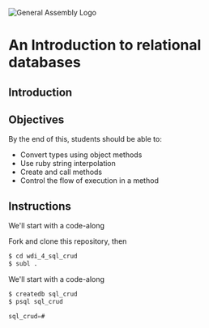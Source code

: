 ![General Assembly Logo](http://i.imgur.com/ke8USTq.png)

# An Introduction to relational databases

## Introduction

## Objectives

By the end of this, students should be able to:

- Convert types using object methods
- Use ruby string interpolation
- Create and call methods
- Control the flow of execution in a method


## Instructions

We'll start with a code-along

Fork and clone this repository, then

```bash
$ cd wdi_4_sql_crud
$ subl .
```

We'll start with a code-along

```bash
$ createdb sql_crud
$ psql sql_crud
```

```sql
sql_crud=#
```
